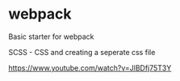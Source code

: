 # webpack
Basic starter for webpack 


SCSS - CSS and creating a seperate css file


https://www.youtube.com/watch?v=JlBDfj75T3Y
